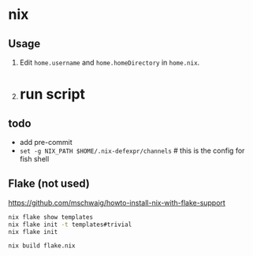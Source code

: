 # nix

## Usage

1. Edit `home.username` and `home.homeDirectory` in `home.nix`.
2. # run script

## todo

- add pre-commit
- `set -g NIX_PATH $HOME/.nix-defexpr/channels` # this is the config for fish shell

## Flake (not used)

<https://github.com/mschwaig/howto-install-nix-with-flake-support>

```bash
nix flake show templates
nix flake init -t templates#trivial
nix flake init

nix build flake.nix
```
